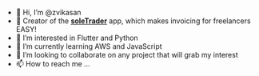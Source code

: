 - 👋 Hi, I’m @zvikasan
- 👀 Creator of the **[soleTrader](https://soletraderapp.com/)** app, which makes invoicing for freelancers EASY!
- 👀 I’m interested in Flutter and Python
- 🌱 I’m currently learning AWS and JavaScript
- 💞️ I’m looking to collaborate on any project that will grab my interest
- 📫 How to reach me ...

<!---
zvikasan/zvikasan is a ✨ special ✨ repository because its `README.md` (this file) appears on your GitHub profile.
You can click the Preview link to take a look at your changes.
--->
